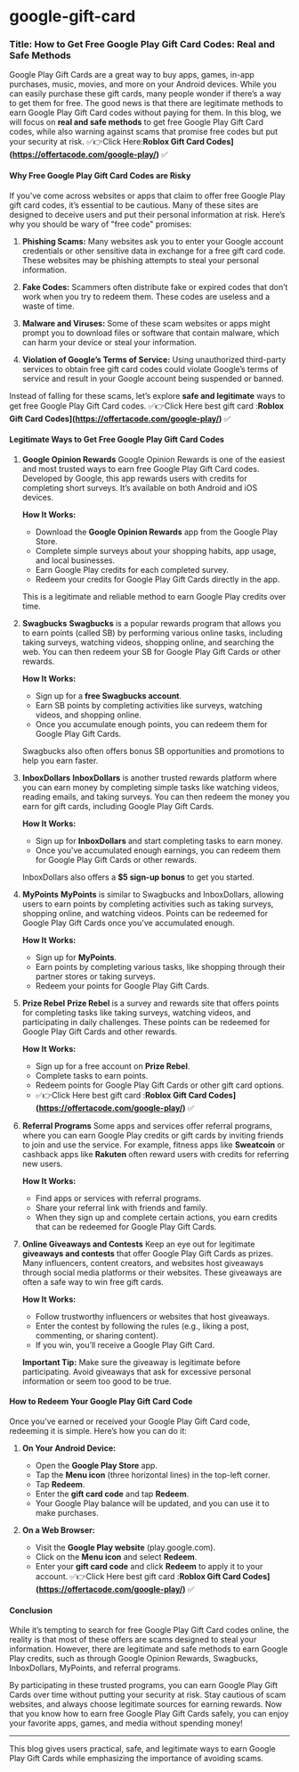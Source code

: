 # google-gift-card

### **Title: How to Get Free Google Play Gift Card Codes: Real and Safe Methods**
Google Play Gift Cards are a great way to buy apps, games, in-app purchases, music, movies, and more on your Android devices. While you can easily purchase these gift cards, many people wonder if there’s a way to get them for free. The good news is that there are legitimate methods to earn Google Play Gift Card codes without paying for them. In this blog, we will focus on **real and safe methods** to get free Google Play Gift Card codes, while also warning against scams that promise free codes but put your security at risk.
✅👉Click Here:**Roblox Gift Card Codes](https://offertacode.com/google-play/)** ✅

#### **Why Free Google Play Gift Card Codes are Risky**
If you’ve come across websites or apps that claim to offer free Google Play gift card codes, it’s essential to be cautious. Many of these sites are designed to deceive users and put their personal information at risk. Here’s why you should be wary of "free code" promises:

1. **Phishing Scams:**
   Many websites ask you to enter your Google account credentials or other sensitive data in exchange for a free gift card code. These websites may be phishing attempts to steal your personal information.
   
2. **Fake Codes:**
   Scammers often distribute fake or expired codes that don’t work when you try to redeem them. These codes are useless and a waste of time.
   
3. **Malware and Viruses:**
   Some of these scam websites or apps might prompt you to download files or software that contain malware, which can harm your device or steal your information.

4. **Violation of Google’s Terms of Service:**
   Using unauthorized third-party services to obtain free gift card codes could violate Google’s terms of service and result in your Google account being suspended or banned.

Instead of falling for these scams, let’s explore **safe and legitimate** ways to get free Google Play Gift Card codes.
✅👉Click Here best gift card :**Roblox Gift Card Codes](https://offertacode.com/google-play/)** ✅

#### **Legitimate Ways to Get Free Google Play Gift Card Codes**

1. **Google Opinion Rewards**
   Google Opinion Rewards is one of the easiest and most trusted ways to earn free Google Play Gift Card codes. Developed by Google, this app rewards users with credits for completing short surveys. It’s available on both Android and iOS devices.

   **How It Works:**
   - Download the **Google Opinion Rewards** app from the Google Play Store.
   - Complete simple surveys about your shopping habits, app usage, and local businesses.
   - Earn Google Play credits for each completed survey.
   - Redeem your credits for Google Play Gift Cards directly in the app.

   This is a legitimate and reliable method to earn Google Play credits over time.

2. **Swagbucks**
   **Swagbucks** is a popular rewards program that allows you to earn points (called SB) by performing various online tasks, including taking surveys, watching videos, shopping online, and searching the web. You can then redeem your SB for Google Play Gift Cards or other rewards.

   **How It Works:**
   - Sign up for a **free Swagbucks account**.
   - Earn SB points by completing activities like surveys, watching videos, and shopping online.
   - Once you accumulate enough points, you can redeem them for Google Play Gift Cards.
   
   Swagbucks also often offers bonus SB opportunities and promotions to help you earn faster.

3. **InboxDollars**
   **InboxDollars** is another trusted rewards platform where you can earn money by completing simple tasks like watching videos, reading emails, and taking surveys. You can then redeem the money you earn for gift cards, including Google Play Gift Cards.

   **How It Works:**
   - Sign up for **InboxDollars** and start completing tasks to earn money.
   - Once you've accumulated enough earnings, you can redeem them for Google Play Gift Cards or other rewards.
   
   InboxDollars also offers a **$5 sign-up bonus** to get you started.

4. **MyPoints**
   **MyPoints** is similar to Swagbucks and InboxDollars, allowing users to earn points by completing activities such as taking surveys, shopping online, and watching videos. Points can be redeemed for Google Play Gift Cards once you've accumulated enough.

   **How It Works:**
   - Sign up for **MyPoints**.
   - Earn points by completing various tasks, like shopping through their partner stores or taking surveys.
   - Redeem your points for Google Play Gift Cards.

5. **Prize Rebel**
   **Prize Rebel** is a survey and rewards site that offers points for completing tasks like taking surveys, watching videos, and participating in daily challenges. These points can be redeemed for Google Play Gift Cards and other rewards.

   **How It Works:**
   - Sign up for a free account on **Prize Rebel**.
   - Complete tasks to earn points.
   - Redeem points for Google Play Gift Cards or other gift card options.
   - ✅👉Click Here best gift card :**Roblox Gift Card Codes](https://offertacode.com/google-play/)** ✅

6. **Referral Programs**
   Some apps and services offer referral programs, where you can earn Google Play credits or gift cards by inviting friends to join and use the service. For example, fitness apps like **Sweatcoin** or cashback apps like **Rakuten** often reward users with credits for referring new users.

   **How It Works:**
   - Find apps or services with referral programs.
   - Share your referral link with friends and family.
   - When they sign up and complete certain actions, you earn credits that can be redeemed for Google Play Gift Cards.

7. **Online Giveaways and Contests**
   Keep an eye out for legitimate **giveaways and contests** that offer Google Play Gift Cards as prizes. Many influencers, content creators, and websites host giveaways through social media platforms or their websites. These giveaways are often a safe way to win free gift cards.

   **How It Works:**
   - Follow trustworthy influencers or websites that host giveaways.
   - Enter the contest by following the rules (e.g., liking a post, commenting, or sharing content).
   - If you win, you’ll receive a Google Play Gift Card.

   **Important Tip:** Make sure the giveaway is legitimate before participating. Avoid giveaways that ask for excessive personal information or seem too good to be true.

#### **How to Redeem Your Google Play Gift Card Code**
Once you’ve earned or received your Google Play Gift Card code, redeeming it is simple. Here’s how you can do it:

1. **On Your Android Device:**
   - Open the **Google Play Store** app.
   - Tap the **Menu icon** (three horizontal lines) in the top-left corner.
   - Tap **Redeem**.
   - Enter the **gift card code** and tap **Redeem**.
   - Your Google Play balance will be updated, and you can use it to make purchases.

2. **On a Web Browser:**
   - Visit the **Google Play website** (play.google.com).
   - Click on the **Menu icon** and select **Redeem**.
   - Enter your **gift card code** and click **Redeem** to apply it to your account.
✅👉Click Here best gift card :**Roblox Gift Card Codes](https://offertacode.com/google-play/)** ✅
#### **Conclusion**
While it’s tempting to search for free Google Play Gift Card codes online, the reality is that most of these offers are scams designed to steal your information. However, there are legitimate and safe methods to earn Google Play credits, such as through Google Opinion Rewards, Swagbucks, InboxDollars, MyPoints, and referral programs.

By participating in these trusted programs, you can earn Google Play Gift Cards over time without putting your security at risk. Stay cautious of scam websites, and always choose legitimate sources for earning rewards. Now that you know how to earn free Google Play Gift Cards safely, you can enjoy your favorite apps, games, and media without spending money!

---

This blog gives users practical, safe, and legitimate ways to earn Google Play Gift Cards while emphasizing the importance of avoiding scams.
